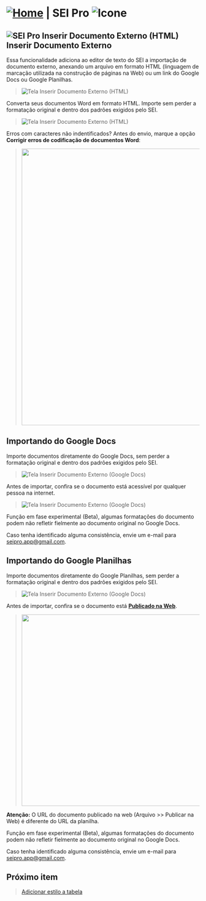 # [![Home](../img/home.png)](../) |  SEI Pro ![Icone](../img/icon-32.png)

## ![SEI Pro Inserir Documento Externo (HTML)](../img/icon-inserirhtml.png) Inserir Documento Externo

Essa funcionalidade adiciona ao editor de texto do SEI a importação de documento externo, anexando um arquivo em formato HTML (linguagem de marcação utilizada na construção de páginas na Web) ou um link do Google Docs ou Google Planilhas.

> ![Tela Inserir Documento Externo (HTML)](../img/tela-inserirhtml.gif) 

Converta seus documentos Word em formato HTML. Importe sem perder a formatação original e dentro dos padrões exigidos pelo SEI.

> ![Tela Inserir Documento Externo (HTML)](../img/tela-inserirhtml2.gif) 

Erros com caracteres não indentificados? Antes do envio, marque a opção **Corrigir erros de codificação de documentos Word**:

>  <img src="https://github.com/pedrohsoaresadv/sei-pro/raw/master/img/tela-inserirhtml5-1.png" data-canonical-src="https://github.com/pedrohsoaresadv/sei-pro/raw/master/img/tela-inserirhtml5-1.png" width="722"/>


## Importando do Google Docs

Importe documentos diretamente do Google Docs, sem perder a formatação original e dentro dos padrões exigidos pelo SEI.

> ![Tela Inserir Documento Externo (Google Docs)](../img/tela-inserirhtml3-1.gif)

Antes de importar, confira se o documento está acessível por qualquer pessoa na internet.

> ![Tela Inserir Documento Externo (Google Docs)](../img/tela-inserirhtml4.png)

Função em fase experimental (Beta), algumas formatações do documento podem não refletir fielmente ao documento original no Google Docs.

Caso tenha identificado alguma consistência, envie um e-mail para [seipro.app@gmail.com](mailto:seipro.app@gmail.com).

## Importando do Google Planilhas

Importe documentos diretamente do Google Planilhas, sem perder a formatação original e dentro dos padrões exigidos pelo SEI.

> ![Tela Inserir Documento Externo (Google Docs)](../img/tela-inserirhtml5.gif)

Antes de importar, confira se o documento está **[Publicado na Web](https://support.google.com/docs/answer/183965?hl=pt-BR)**.

> <img src="https://github.com/pedrohsoaresadv/sei-pro/raw/master/img/tela-inserirhtml6.png" data-canonical-src="https://github.com/pedrohsoaresadv/sei-pro/raw/master/img/tela-inserirhtml6.png" width="500"/>

**Atenção:** O URL do documento publicado na web (Arquivo >> Publicar na Web) é diferente do URL da planilha.

Função em fase experimental (Beta), algumas formatações do documento podem não refletir fielmente ao documento original no Google Docs.

Caso tenha identificado alguma consistência, envie um e-mail para [seipro.app@gmail.com](mailto:seipro.app@gmail.com).

## Próximo item

> [Adicionar estilo a tabela](./ESTILOTABELA.md)
